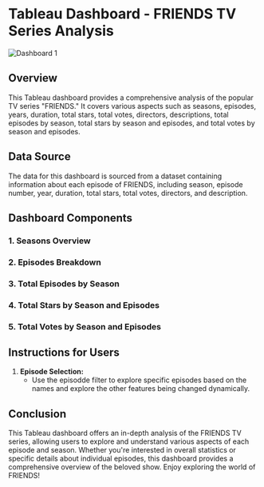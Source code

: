 # Tableau Dashboard - FRIENDS TV Series Analysis

![Dashboard 1](https://github.com/SnehShah17/FRIENDS_Tableau_Dashboard/assets/75317219/329e2c8f-6c86-43f9-bb6c-cdad1cfd8195)


## Overview
This Tableau dashboard provides a comprehensive analysis of the popular TV series "FRIENDS." It covers various aspects such as seasons, episodes, years, duration, total stars, total votes, directors, descriptions, total episodes by season, total stars by season and episodes, and total votes by season and episodes.

## Data Source
The data for this dashboard is sourced from a dataset containing information about each episode of FRIENDS, including season, episode number, year, duration, total stars, total votes, directors, and description.

## Dashboard Components

### 1. Seasons Overview

### 2. Episodes Breakdown

### 3. Total Episodes by Season

### 4. Total Stars by Season and Episodes

### 5. Total Votes by Season and Episodes

## Instructions for Users

1. **Episode Selection:**
   - Use the episodde filter to explore specific episodes based on the names and explore the other features being changed dynamically.


## Conclusion
This Tableau dashboard offers an in-depth analysis of the FRIENDS TV series, allowing users to explore and understand various aspects of each episode and season. Whether you're interested in overall statistics or specific details about individual episodes, this dashboard provides a comprehensive overview of the beloved show. Enjoy exploring the world of FRIENDS!
